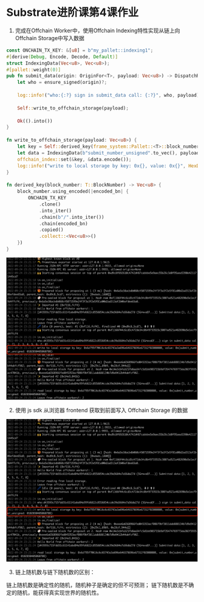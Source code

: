# Substrate进阶课第4课作业

1. 完成在Offchain Worker中，使用Offchain Indexing特性实现从链上向Offchain Storage中写入数据

```rust
const ONCHAIN_TX_KEY: &[u8] = b"my_pallet::indexing1";
#[derive(Debug, Encode, Decode, Default)]
struct IndexingData(Vec<u8>, Vec<u8>);
#[pallet::weight(0)]
pub fn submit_data(origin: OriginFor<T>, payload: Vec<u8>) -> DispatchResultWithPostInfo {
	let who = ensure_signed(origin)?;

	log::info!("who:{:?} sign in submit_data call: {:?}", who, payload);

	Self::write_to_offchain_storage(payload);

	Ok(().into())
}

fn write_to_offchain_storage(payload: Vec<u8>) {
	let key = Self::derived_key(frame_system::Pallet::<T>::block_number());
	let data = IndexingData(b"submit_number_unsigned".to_vec(), payload);
	offchain_index::set(&key, &data.encode());
	log::info!("write to local storage by key: 0x{}, value: 0x{}", HexDisplay::from(&key), data);
}

fn derived_key(block_number: T::BlockNumber) -> Vec<u8> {
	block_number.using_encoded(|encoded_bn| {
		ONCHAIN_TX_KEY
			.clone()
			.into_iter()
			.chain(b"/".into_iter())
			.chain(encoded_bn)
			.copied()
			.collect::<Vec<u8>>()
	})
}
```

![s1](/images/s1.jpg)

2. 使用 js sdk 从浏览器 frontend 获取到前面写入 Offchain Storage 的数据

![s1](/images/s1.jpg)

3. 链上随机数与链下随机数的区别：

  链上随机数是确定性的随机，随机种子是确定的但不可预测；
  链下随机数是不确定的随机，能获得真实现世界的随机性。

